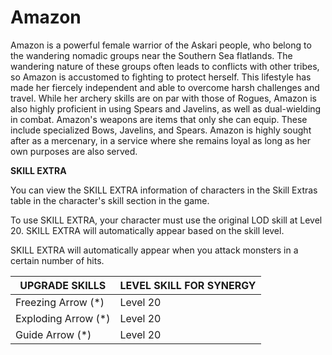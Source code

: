 # Amazon

Amazon is a powerful female warrior of the Askari people, who belong to the wandering nomadic groups near the Southern Sea flatlands. The wandering nature of these groups often leads to conflicts with other tribes, so Amazon is accustomed to fighting to protect herself. This lifestyle has made her fiercely independent and able to overcome harsh challenges and travel. While her archery skills are on par with those of Rogues, Amazon is also highly proficient in using Spears and Javelins, as well as dual-wielding in combat. Amazon's weapons are items that only she can equip. These include specialized Bows, Javelins, and Spears. Amazon is highly sought after as a mercenary, in a service where she remains loyal as long as her own purposes are also served.

**SKILL EXTRA**

You can view the SKILL EXTRA information of characters in the Skill Extras table in the character's skill section in the game.

To use SKILL EXTRA, your character must use the original LOD skill at Level 20. SKILL EXTRA will automatically appear based on the skill level.

SKILL EXTRA will automatically appear when you attack monsters in a certain number of hits.

| UPGRADE SKILLS     | LEVEL SKILL FOR SYNERGY |
| -----------------  | ------------------------ |
| Freezing Arrow (\*) | Level 20                |
| Exploding Arrow (\*) | Level 20               |
| Guide Arrow (\*)     | Level 20               |